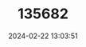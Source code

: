 ---
title: "135682"
category: "Benthophilus granulosus"
draft: false
date: 2024-02-22 13:03:51
languages:
  Russian: ["Пуголовка зернистая"]
  English: ["Granulated Tadpole-goby"]
---